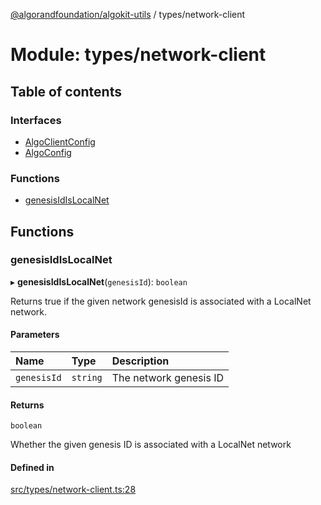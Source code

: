 [@algorandfoundation/algokit-utils](../README.md) / types/network-client

# Module: types/network-client

## Table of contents

### Interfaces

- [AlgoClientConfig](../interfaces/types_network_client.AlgoClientConfig.md)
- [AlgoConfig](../interfaces/types_network_client.AlgoConfig.md)

### Functions

- [genesisIdIsLocalNet](types_network_client.md#genesisidislocalnet)

## Functions

### genesisIdIsLocalNet

▸ **genesisIdIsLocalNet**(`genesisId`): `boolean`

Returns true if the given network genesisId is associated with a LocalNet network.

#### Parameters

| Name | Type | Description |
| :------ | :------ | :------ |
| `genesisId` | `string` | The network genesis ID |

#### Returns

`boolean`

Whether the given genesis ID is associated with a LocalNet network

#### Defined in

[src/types/network-client.ts:28](https://github.com/algorandfoundation/algokit-utils-ts/blob/main/src/types/network-client.ts#L28)
